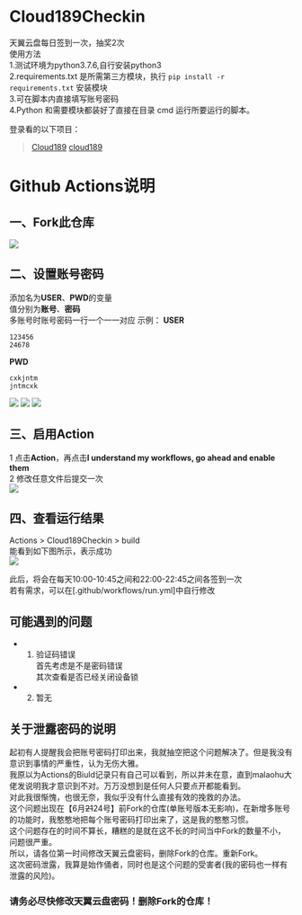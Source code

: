 # Cloud189Checkin
天翼云盘每日签到一次，抽奖2次  
使用方法  
1.测试环境为python3.7.6,自行安装python3  
2.requirements.txt 是所需第三方模块，执行 `pip install -r requirements.txt` 安装模块  
3.可在脚本内直接填写账号密码  
4.Python 和需要模块都装好了直接在目录 cmd 运行所要运行的脚本。  

登录看的以下项目：
> [Cloud189](https://github.com/Dawnnnnnn/Cloud189)
> [cloud189](https://github.com/Aruelius/cloud189)

# Github Actions说明
## 一、Fork此仓库
![](http://tu.yaohuo.me/imgs/2020/06/f059fe73afb4ef5f.png)
## 二、设置账号密码
添加名为**USER**、**PWD**的变量  
值分别为**账号**、**密码**  
多账号时账号密码一行一个一一对应
示例：
**USER**
```
123456
24678
```
**PWD**
```
cxkjntm
jntmcxk
```
![](http://tu.yaohuo.me/imgs/2020/06/748bf9c0ca6143cd.png)
![](http://tu.yaohuo.me/imgs/2020/06/af2013b1ef5d8430.png)
![](http://tu.yaohuo.me/imgs/2020/06/09c22adcec7b5d81.png)

## 三、启用Action
1 点击**Action**，再点击**I understand my workflows, go ahead and enable them**  
2 修改任意文件后提交一次  
![](http://tu.yaohuo.me/imgs/2020/06/34ca160c972b9927.png)

## 四、查看运行结果
Actions > Cloud189Checkin > build  
能看到如下图所示，表示成功  
![](http://tu.yaohuo.me/imgs/2020/06/b9e596c99f3835e0.png)

此后，将会在每天10:00-10:45之间和22:00-22:45之间各签到一次  
若有需求，可以在[.github/workflows/run.yml]中自行修改

## 可能遇到的问题
- 1. 验证码错误  
首先考虑是不是密码错误  
其次查看是否已经关闭设备锁  
- 2. 暂无

## 关于泄露密码的说明
起初有人提醒我会把账号密码打印出来，我就抽空把这个问题解决了。但是我没有意识到事情的严重性，认为无伤大雅。  
我原以为Actions的Biuld记录只有自己可以看到，所以并未在意，直到malaohu大佬发说明我才意识到不对。万万没想到是任何人只要点开都能看到。  
对此我很惭愧，也很无奈，我似乎没有什么直接有效的挽救的办法。  
这个问题出现在【6月~~21~~24号】前Fork的仓库(单账号版本无影响)，在新增多账号的功能时，我憨憨地把每个账号密码打印出来了，这是我的憨憨习惯。  
这个问题存在的时间不算长，糟糕的是就在这不长的时间当中Fork的数量不小，问题很严重。  
所以，请各位第一时间修改天翼云盘密码，删除Fork的仓库。重新Fork。  
这次密码泄露，我算是始作俑者，同时也是这个问题的受害者(我的密码也一样有泄露的风险)。  

### 请务必尽快修改天翼云盘密码！删除Fork的仓库！
